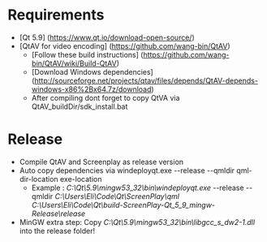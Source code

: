 # Requirements
 - [Qt 5.9] (https://www.qt.io/download-open-source/)
 - [QtAV for video encoding] (https://github.com/wang-bin/QtAV)
    - [Follow these build instructions] (https://github.com/wang-bin/QtAV/wiki/Build-QtAV)
    - [Download Windows dependencies] (http://sourceforge.net/projects/qtav/files/depends/QtAV-depends-windows-x86%2Bx64.7z/download)
    - After compiling dont forget to copy QtVA via QtAV_buildDir/sdk_install.bat

# Release
 - Compile QtAV and Screenplay as release version
 - Auto copy dependencies via  windeployqt.exe --release --qmldir qml-dir-location exe-location
    - Example : _C:\Qt\5.9\mingw53_32\bin\windeployqt.exe_  --release --qmldir _C:\Users\Eli\Code\Qt\ScreenPlay\qml_ _C:\Users\Eli\Code\Qt\build-ScreenPlay-Qt_5_9_mingw-Release\release_
 - MinGW extra step: Copy  _C:\Qt\5.9\mingw53_32\bin\libgcc_s_dw2-1.dll_ into the release folder!
